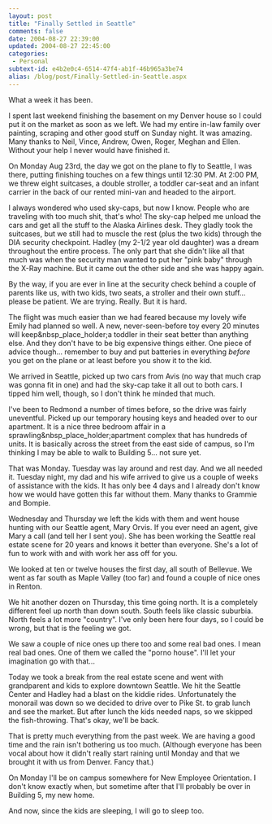 ```yaml
---
layout: post
title: "Finally Settled in Seattle"
comments: false
date: 2004-08-27 22:39:00
updated: 2004-08-27 22:45:00
categories:
 - Personal
subtext-id: e4b2e0c4-6514-47f4-ab1f-46b965a3be74
alias: /blog/post/Finally-Settled-in-Seattle.aspx
---
```



What a week it has been.

I spent last weekend finishing the basement on my Denver house so I could put it on the market as soon as we left. We had my entire in-law family over painting, scraping and other good stuff on Sunday night. It was amazing. Many thanks to Neil, Vince, Andrew, Owen, Roger, Meghan and Ellen. Without your help I never would have finished it.

On Monday Aug 23rd, the day we got on the plane to fly to Seattle, I was there, putting finishing touches on a few things until 12:30 PM. At 2:00 PM, we threw eight suitcases, a double stroller, a toddler car-seat and an infant carrier in the back of our rented mini-van and headed to the airport.

I always wondered who used sky-caps, but now I know. People who are traveling with too much shit, that's who! The sky-cap helped me unload the cars and get all the stuff to the Alaska Airlines desk. They gladly took the suitcases, but we still had to muscle the rest (plus the two kids) through the DIA security checkpoint. Hadley (my 2-1/2 year old daughter) was a dream throughout the entire process. The only part that she didn't like all that much was when the security man wanted to put her "pink baby" through the X-Ray machine. But it came out the other side and she was happy again.

By the way, if you are ever in line at the security check behind a couple of parents like us, with two kids, two seats, a stroller and their own stuff... please be patient. We are trying. Really. But it is hard.

The flight was much easier than we had feared because my lovely wife Emily had planned so well. A new, never-seen-before toy every 20 minutes will keep&nbsp_place_holder;a toddler in their seat better than anything else. And they don't have to be big expensive things either. One piece of advice though... remember to buy and put batteries in everything _before_ you get on the plane or at least before you show it to the kid.

We arrived in Seattle, picked up two cars from Avis (no way that much crap was gonna fit in one) and had the sky-cap take it all out to both cars. I tipped him well, though, so I don't think he minded that much.

I've been to Redmond a number of times before, so the drive was fairly uneventful. Picked up our temporary housing keys and headed over to our apartment. It is a nice three bedroom affair in a sprawling&nbsp_place_holder;apartment complex that has hundreds of units. It is basically across the street from the east side of campus, so I'm thinking I may be able to walk to Building 5... not sure yet.

That was Monday. Tuesday was lay around and rest day. And we all needed it. Tuesday night, my dad and his wife arrived to give us a couple of weeks of assistance with the kids. It has only bee 4 days and I already don't know how we would have gotten this far without them. Many thanks to Grammie and Bompie.

Wednesday and Thursday we left the kids with them and went house hunting with our Seattle agent, Mary Orvis. If you ever need an agent, give Mary a call (and tell her I sent you). She has been working the Seattle real estate scene for 20 years and knows it better than everyone. She's a lot of fun to work with and with work her ass off for you.

We looked at ten or twelve houses the first day, all south of Bellevue. We went as far south as Maple Valley (too far) and found a couple of nice ones in Renton.

We hit another dozen on Thursday, this time going north. It is a completely different feel up north than down south. South feels like classic suburbia. North feels a lot more "country". I've only been here four days, so I could be wrong, but that is the feeling we got.

We saw a couple of nice ones up there too and some real bad ones. I mean real bad ones. One of them we called the "porno house". I'll let your imagination go with that...

Today we took a break from the real estate scene and went with grandparent and kids to explore downtown Seattle. We hit the Seattle Center and Hadley had a blast on the kiddie rides. Unfortunately the monorail was down so we decided to drive over to Pike St. to grab lunch and see the market. But after lunch the kids needed naps, so we skipped the fish-throwing. That's okay, we'll be back.

That is pretty much everything from the past week. We are having a good time and the rain isn't bothering us too much. (Although everyone has been vocal about how it didn't really start raining until Monday and that we brought it with us from Denver. Fancy that.)

On Monday I'll be on campus somewhere for New Employee Orientation. I don't know exactly when, but sometime after that I'll probably be over in Building 5, my new home.

And now, since the kids are sleeping, I will go to sleep too.
